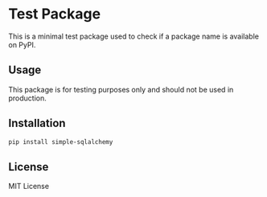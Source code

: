 # Test Package

This is a minimal test package used to check if a package name is available on PyPI.

## Usage

This package is for testing purposes only and should not be used in production.

## Installation

```bash
pip install simple-sqlalchemy
```

## License

MIT License
